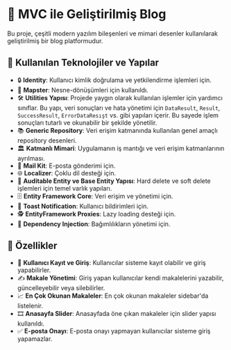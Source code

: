 # 📘 MVC ile Geliştirilmiş Blog

Bu proje, çeşitli modern yazılım bileşenleri ve mimari desenler kullanılarak geliştirilmiş bir blog platformudur.

## 🚀 Kullanılan Teknolojiler ve Yapılar

- 🔒 **Identity**: Kullanıcı kimlik doğrulama ve yetkilendirme işlemleri için.
- 🔄 **Mapster**: Nesne-dönüşümleri için kullanıldı.
- 🛠️ **Utilities Yapısı**: Projede yaygın olarak kullanılan işlemler için yardımcı sınıflar. Bu yapı, veri sonuçları ve hata yönetimi için `DataResult`, `Result`, `SuccessResult`, `ErrorDataResışt` vs. gibi yapıları içerir. Bu sayede işlem sonuçları tutarlı ve okunabilir bir şekilde yönetilir.
- 📚 **Generic Repository**: Veri erişim katmanında kullanılan genel amaçlı repository desenleri.
- 🏛️ **Katmanlı Mimari**: Uygulamanın iş mantığı ve veri erişim katmanlarının ayrılması.
- 📧 **Mail Kit**: E-posta gönderimi için.
- 🌐 **Localizer**: Çoklu dil desteği için.
- 📝 **Auditable Entity ve Base Entity Yapısı**: Hard delete ve soft delete işlemleri için temel varlık yapıları.
- 🗄️ **Entity Framework Core**: Veri erişim ve yönetimi için.
- 🔔 **Toast Notification**: Kullanıcı bildirimleri için.
- 🕵️ **EntityFramework Proxies**: Lazy loading desteği için.
- 💉 **Dependency Injection**: Bağımlılıkların yönetimi için.

## 🌟 Özellikler

- 👤 **Kullanıcı Kayıt ve Giriş**: Kullanıcılar sisteme kayıt olabilir ve giriş yapabilirler.
- ✍️ **Makale Yönetimi**: Giriş yapan kullanıcılar kendi makalelerini yazabilir, güncelleyebilir veya silebilirler.
- 📈 **En Çok Okunan Makaleler**: En çok okunan makaleler sidebar'da listelenir.
- 🎞️ **Anasayfa Slider**: Anasayfada öne çıkan makaleler için slider yapısı kullanıldı.
- ✅ **E-posta Onayı**: E-posta onayı yapmayan kullanıcılar sisteme giriş yapamazlar.

